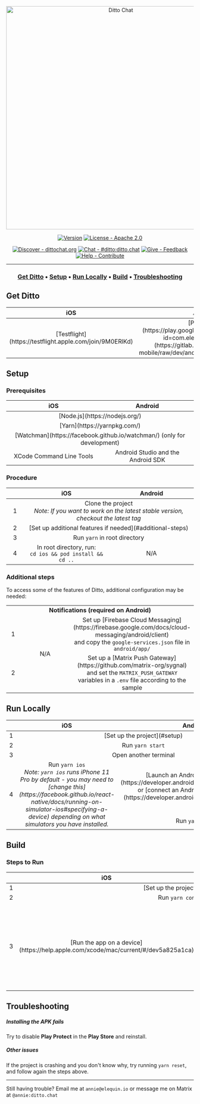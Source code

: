 <div align="center">

<a href="https://gitlab.com/ditto-chat/ditto-mobile/tree/dev">
    <img src="https://gitlab.com/ditto-chat/ditto-mobile/raw/dev/fastlane/metadata/android/en-US/images/featureGraphic.png" width="600" alt="Ditto Chat" />
</a>


[![Version](https://img.shields.io/badge/dynamic/json?color=820db6&label=version&query=%24%5B0%5D.tag_name&url=https%3A%2F%2Fgitlab.com%2Fapi%2Fv4%2Fprojects%2Fditto-chat%252Fditto-mobile%2Freleases)](https://gitlab.com/ditto-chat/ditto-mobile/-/releases)
[![License - Apache 2.0](https://img.shields.io/badge/license-Apache%202.0-352b60)](https://gitlab.com/ditto-chat/ditto-mobile/blob/dev/LICENSE)

[![Discover - dittochat.org](https://img.shields.io/badge/discover-dittochat.org-820db6)](https://dittochat.org/)
[![Chat - #ditto:ditto.chat](https://img.shields.io/badge/chat-%23ditto%3Aditto.chat-402f8f)](https://matrix.to/#/#ditto:ditto.chat)
[![Give - Feedback](https://img.shields.io/badge/give-feedback-352b60)](https://plan.dittochat.org/)
[![Help - Contribute](https://img.shields.io/badge/help-contribute-820db6)](https://gitlab.com/ditto-chat/ditto-mobile/blob/dev/CONTRIBUTING.md)

---

<h3>
    <a href="#get-ditto"><b>Get Ditto</b></a> &bull;
    <a href="#setup"><b>Setup</b></a> &bull;
    <a href="#run-locally"><b>Run Locally</b></a> &bull;
    <a href="#build"><b>Build</b></a> &bull;
    <a href="#troubleshooting"><b>Troubleshooting</b></a>
</h3>

</div>


## Get Ditto

<table>
    <thead>
        <tr align="center">
            <th width=300>iOS</th>
            <th width=300>Android</th>
        </tr>
    </thead>
    <tbody>
        <tr align="center">
            <td>[Testflight](https://testflight.apple.com/join/9M0ERlKd)</td>
            <td>[Play Store](https://play.google.com/store/apps/details?id=com.elequin.ditto)  &bull;  [APK](https://gitlab.com/ditto-chat/ditto-mobile/raw/dev/android/app/release/ditto.apk)</td>
        </tr>
    </tbody>
</table>


## Setup

### Prerequisites

<table>
    <thead>
        <tr align="center">
            <th width=300>iOS</th>
            <th width=300>Android</th>
        </tr>
    </thead>
    <tbody>
        <tr align="center">
            <td colspan=2>[Node.js](https://nodejs.org/)</td>
        </tr>
        <tr align="center">
            <td colspan=2>[Yarn](https://yarnpkg.com/)</td>
        </tr>
        <tr align="center">
            <td colspan=2>[Watchman](https://facebook.github.io/watchman/) (only for development)</td>
        </tr>
        <tr align="center">
            <td>XCode Command Line Tools</td>
            <td>Android Studio and the Android SDK</td>
        </tr>
    </tbody>
</table>

### Procedure

<table>
    <thead>
        <tr align="center">
            <th width=40></th>
            <th width=280>iOS</th>
            <th width=280>Android</th>
        </tr>
    </thead>
    <tbody>
        <tr align="center">
            <td>1</td>
            <td colspan=2>Clone the project<br /><i>Note: If you want to work on the latest stable version, checkout the latest tag</td>
        </tr>
        <tr align="center">
            <td>2</td>
            <td colspan=2>[Set up additional features if needed](#additional-steps)</td>
        </tr>
        <tr align="center">
            <td>3</td>
            <td colspan=2>Run <code>yarn</code> in root directory</td>
        </tr>
        <tr align="center">
            <td>4</td>
            <td width=280>In root directory, run:<br /><code>cd ios && pod install && cd ..</code></td>
            <td width=280>N/A</td>
        </tr>
    </tbody>
</table>

### Additional steps

To access some of the features of Ditto, additional configuration may be needed:

<table>
    <tbody>
        <tr align="center">
            <td colspan=3><b>Notifications (required on Android)</b></td>
        </tr>
        <tr align="center">
            <td width=40>1</td>
            <td width=280 rowspan="2">N/A</td>
            <td width=280>Set up [Firebase Cloud Messaging](https://firebase.google.com/docs/cloud-messaging/android/client)<br />and copy the <code>google-services.json</code> file in <code>android/app/</code></td>
        </tr>
        <tr align="center">
            <td>2</td>
            <td>Set up a [Matrix Push Gateway](https://github.com/matrix-org/sygnal)<br />and set the <code>MATRIX_PUSH_GATEWAY</code> variables in a <code>.env</code> file according to the sample</td>
        </tr>
    </tbody>
</table>


## Run Locally

<table>
    <thead>
        <tr align="center">
            <th width=40></th>
            <th width=280>iOS</th>
            <th width=280>Android</th>
        </tr>
    </thead>
    <tbody>
        <tr align="center">
            <td>1</td>
            <td colspan=2>[Set up the project](#setup)</td>
        </tr>
        <tr align="center">
            <td>2</td>
            <td colspan=2>Run <code>yarn start</code></td>
        </tr>
        <tr align="center">
            <td>3</td>
            <td colspan=2>Open another terminal</td>
        </tr>
        <tr align="center">
            <td rowspan=2>4</td>
            <td rowspan=2>Run <code>yarn ios</code><br /><i>Note: <code>yarn ios</code> runs iPhone 11 Pro by default - you may need to [change this](https://facebook.github.io/react-native/docs/running-on-simulator-ios#specifying-a-device) depending on what simulators you have installed.</i></td>
            <td>[Launch an Android virtual device](https://developer.android.com/studio/run/emulator) or [connect an Android device with adb](https://developer.android.com/studio/run/device)</td>
        </tr>
        <tr align="center">
            <td>Run <code>yarn and</code></td>
        </tr>
    </tbody>
</table>


## Build

### Steps to Run

<table>
    <thead>
        <tr align="center">
            <th width=40></th>
            <th width=280>iOS</th>
            <th width=280>Android</th>
        </tr>
    </thead>
    <tbody>
        <tr align="center">
            <td>1</td>
            <td colspan=2>[Set up the project](#setup)</td>
        </tr>
        <tr align="center">
            <td>2</td>
            <td colspan=2>Run <code>yarn convert</code></td>
        </tr>
        <tr align="center">
            <td rowspan=4>3</td>
            <td rowspan=4>[Run the app on a device](https://help.apple.com/xcode/mac/current/#/dev5a825a1ca)</td>
            <td><b>Graphical</b></td>
        </tr>
        <tr align="center">
            <td>Launch Android Studio and open the <code>android</code> folder<br />Select <code>Build</code> > <code>Generate Signed Bundle / APK…</code> and follow the dialogs</td>
        </tr>
        <tr align="center">
            <td><b>Command Line</b></td>
        </tr>
        <tr align="center">
            <td><code>cd android</code><br />and<br /><code>./gradlew assembleRelease</code><br /><i>Note: You will need to [sign your app](https://developer.android.com/studio/publish/app-signing) to be able to install it on your device</td>
        </tr>
    </tbody>
</table>


## Troubleshooting

##### Installing the APK fails
Try to disable **Play Protect** in the **Play Store** and reinstall.

##### Other issues
If the project is crashing and you don't know why, try running `yarn reset`, and follow again the steps above.

---

Still having trouble? Email me at `annie@elequin.io` or message me on Matrix at `@annie:ditto.chat`

